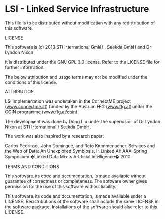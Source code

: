 LSI - Linked Service Infrastructure
===================================

This file is to be distributed without modification with any redistribution of this software.

LICENSE

This software is (c) 2013 STI International GmbH , Seekda GmbH and Dr Lyndon Nixon

It is distributed under the GNU GPL 3.0 license. Refer to the LICENSE file for further information.

The below attribution and usage terms may not be modified under the conditions of this license.

ATTRIBUTION

LSI implementation was undertaken in the ConnectME project (www.connectme.at) funded by the Austrian FFG (www.ffg.at) under the COIN programme (www.ffg.at/coin).

The development was done by Dong Liu under the supervision of Dr Lyndon Nixon at STI International / Seekda GmbH.

The work was also inspired by a research paper:

Carlos Pedrinaci, John Domingue, and Reto Krummenacher. Services and the Web of Data: An Unexploited Symbiosis. In Linked AI: AAAI Spring Symposium �Linked Data Meets Artificial Intelligence� 2010.


TERMS AND CONDITIONS

This software, its code and documentation, is made available without guarantee of correctness or completeness. The software owner gives permission for the use of this software without liability.

This software, its code and documentation, is made available under a LICENSE. Redistributions of the software shall include the same LICENSE in the software package. Installations of the software should also refer to this LICENSE.
